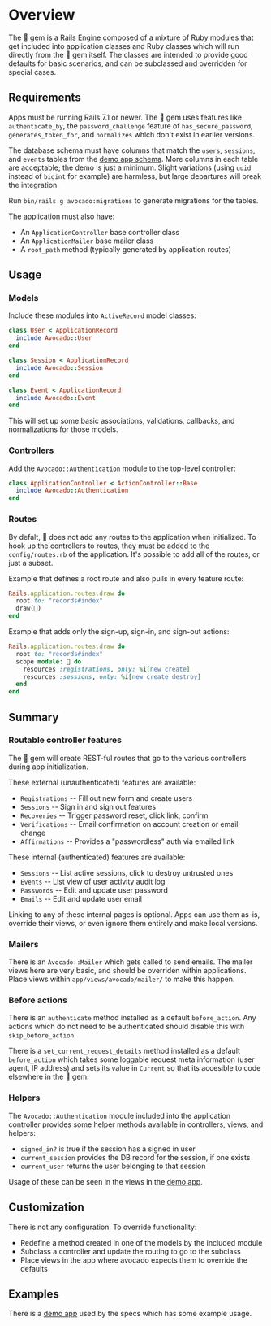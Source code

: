 # Overview

The 🥑 gem is a [Rails Engine] composed of a mixture of Ruby modules that get
included into application classes and Ruby classes which will run directly from
the 🥑 gem itself. The classes are intended to provide good defaults for basic
scenarios, and can be subclassed and overridden for special cases.

## Requirements

Apps must be running Rails 7.1 or newer. The 🥑 gem uses features like
`authenticate_by`, the `password_challenge` feature of `has_secure_password`,
`generates_token_for`, and `normalizes` which don't exist in earlier versions.

The database schema must have columns that match the `users`, `sessions`, and
`events` tables from the [demo app schema]. More columns in each table are
acceptable; the demo is just a minimum. Slight variations (using `uuid` instead
of `bigint` for example) are harmless, but large departures will break the
integration.

Run `bin/rails g avocado:migrations` to generate migrations for the tables.

The application must also have:

- An `ApplicationController` base controller class
- An `ApplicationMailer` base mailer class
- A `root_path` method (typically generated by application routes)

## Usage

### Models

Include these modules into `ActiveRecord` model classes:

```ruby
class User < ApplicationRecord
  include Avocado::User
end

class Session < ApplicationRecord
  include Avocado::Session
end

class Event < ApplicationRecord
  include Avocado::Event
end
```

This will set up some basic associations, validations, callbacks, and
normalizations for those models.

### Controllers

Add the `Avocado::Authentication` module to the top-level controller:

```ruby
class ApplicationController < ActionController::Base
  include Avocado::Authentication
end
```

### Routes

By defalt, 🥑 does not add any routes to the application when initialized. To
hook up the controllers to routes, they must be added to the `config/routes.rb`
of the application. It's possible to add all of the routes, or just a subset.

Example that defines a root route and also pulls in every feature route:

```ruby
Rails.application.routes.draw do
  root to: "records#index"
  draw(🥑)
end
```

Example that adds only the sign-up, sign-in, and sign-out actions:

```ruby
Rails.application.routes.draw do
  root to: "records#index"
  scope module: 🥑 do
    resources :registrations, only: %i[new create]
    resources :sessions, only: %i[new create destroy]
  end
end
```

## Summary

### Routable controller features

The 🥑 gem will create REST-ful routes that go to the various controllers during
app initialization.

These external (unauthenticated) features are available:

- `Registrations` -- Fill out new form and create users
- `Sessions` -- Sign in and sign out features
- `Recoveries` -- Trigger password reset, click link, confirm
- `Verifications` -- Email confirmation on account creation or email change
- `Affirmations` -- Provides a "passwordless" auth via emailed link

These internal (authenticated) features are available:

- `Sessions` -- List active sessions, click to destroy untrusted ones
- `Events` -- List view of user activity audit log
- `Passwords` -- Edit and update user password
- `Emails` -- Edit and update user email

Linking to any of these internal pages is optional. Apps can use them as-is,
override their views, or even ignore them entirely and make local versions.

### Mailers

There is an `Avocado::Mailer` which gets called to send emails. The mailer views
here are very basic, and should be overriden within applications. Place views
within `app/views/avocado/mailer/` to make this happen.

### Before actions

There is an `authenticate` method installed as a default `before_action`. Any
actions which do not need to be authenticated should disable this with
`skip_before_action`.

There is a `set_current_request_details` method installed as a default
`before_action` which takes some loggable request meta information (user agent,
IP address) and sets its value in `Current` so that its accesible to code
elsewhere in the 🥑 gem.

### Helpers

The `Avocado::Authentication` module included into the application controller
provides some helper methods available in controllers, views, and helpers:

- `signed_in?` is true if the session has a signed in user
- `current_session` provides the DB record for the session, if one exists
- `current_user` returns the user belonging to that session

Usage of these can be seen in the views in the [demo app].

## Customization

There is not any configuration. To override functionality:

- Redefine a method created in one of the models by the included module
- Subclass a controller and update the routing to go to the subclass
- Place views in the app where avocado expects them to override the defaults

## Examples

There is a [demo app] used by the specs which has some example usage.

[demo app schema]: https://github.com/tcuwp/avocado/blob/main/spec/internal/db/schema.rb
[demo app]: https://github.com/tcuwp/avocado/blob/main/spec/internal
[Rails Engine]: https://guides.rubyonrails.org/engines.html#what-are-engines-questionmark